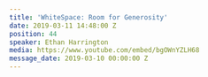 ```yaml
---
title: 'WhiteSpace: Room for Generosity'
date: 2019-03-11 14:48:00 Z
position: 44
speaker: Ethan Harrington
media: https://www.youtube.com/embed/bgOWnYZLH68
message_date: 2019-03-10 00:00:00 Z
---
```


